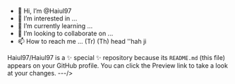- 👋 Hi, I’m @Haiul97
- 👀 I’m interested in ...
- 🌱 I’m currently learning ...
- 💞️ I’m looking to collaborate on ...
- 📫 How to reach me ...
(Tr) 
(Th) head ''hah ji

Haiul97/Haiul97 is a ✨ special ✨ repository because its `README.md` (this file) appears on your GitHub profile.
You can click the Preview link to take a look at your changes.
---/>
